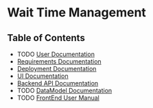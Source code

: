 # Wait Time Management

## Table of Contents
* TODO [User Documentation](UserManual.md)
* [Requirements Documentation](Requirements.md)
* [Deployment Documentation](Deployment.md)
* [UI Documentation](mockups/README.md)
* [Backend API Documentation](backend/README.md)
* TODO [DataModel Documentation](db/README.md)
* TODO [FrontEnd User Manual](frontend/README.md)
